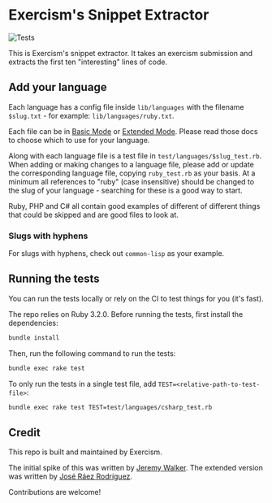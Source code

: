 # Exercism's Snippet Extractor

![Tests](https://github.com/exercism/snippet-extractor/workflows/Tests/badge.svg)

This is Exercism's snippet extractor.
It takes an exercism submission and extracts the first ten "interesting" lines of code.

## Add your language

Each language has a config file inside `lib/languages` with the filename `$slug.txt` - for example: `lib/languages/ruby.txt`.

Each file can be in [Basic Mode](docs/basic.md) or [Extended Mode](docs/extended.md).
Please read those docs to choose which to use for your language.

Along with each language file is a test file in `test/languages/$slug_test.rb`.
When adding or making changes to a language file, please add or update the corresponding language file, copying `ruby_test.rb` as your basis.
At a minimum all references to "ruby" (case insensitive) should be changed to the slug of your language - searching for these is a good way to start.

Ruby, PHP and C# all contain good examples of different of different things that could be skipped and are good files to look at.

### Slugs with hyphens

For slugs with hyphens, check out `common-lisp` as your example.

## Running the tests

You can run the tests locally or rely on the CI to test things for you (it's fast).

The repo relies on Ruby 3.2.0.
Before running the tests, first install the dependencies:

```bash
bundle install
```

Then, run the following command to run the tests:

```bash
bundle exec rake test
```

To only run the tests in a single test file, add `TEST=<relative-path-to-test-file>`:

```bash
bundle exec rake test TEST=test/languages/csharp_test.rb
```

## Credit

This repo is built and maintained by Exercism.

The initial spike of this was written by [Jeremy Walker](https://github.com/ihid).
The extended version was written by [José Ráez Rodríguez](https://github.com/joshiraez).

Contributions are welcome!
